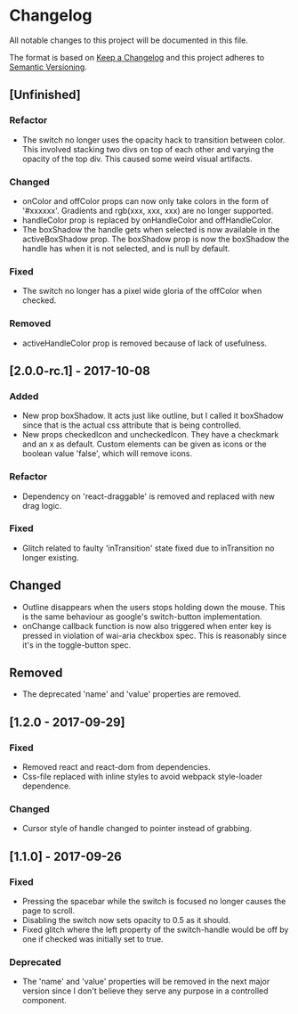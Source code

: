 # Changelog
All notable changes to this project will be documented in this file.

The format is based on [Keep a Changelog](http://keepachangelog.com/en/1.0.0/)
and this project adheres to [Semantic Versioning](http://semver.org/spec/v2.0.0.html).

## [Unfinished]
### Refactor
- The switch no longer uses the opacity hack to transition between color. This involved stacking two divs on top of each other and varying the opacity of the top div. This caused some weird visual artifacts.

### Changed
- onColor and offColor props can now only take colors in the form of '#xxxxxx'. Gradients and rgb(xxx, xxx, xxx) are no longer supported.
- handleColor prop is replaced by onHandleColor and offHandleColor.
- The boxShadow the handle gets when selected is now available in the activeBoxShadow prop. The boxShadow prop is now the boxShadow the handle has when it is not selected, and is null by default.

### Fixed
- The switch no longer has a pixel wide gloria of the offColor when checked.

### Removed
- activeHandleColor prop is removed because of lack of usefulness.

## [2.0.0-rc.1] - 2017-10-08
### Added
- New prop boxShadow. It acts just like outline, but I called it boxShadow since that is the actual css attribute that is being controlled.
- New props checkedIcon and uncheckedIcon. They have a checkmark and an x as default. Custom elements can be given as icons or the boolean value 'false', which will remove icons.

### Refactor
- Dependency on 'react-draggable' is removed and replaced with new drag logic.

### Fixed
- Glitch related to faulty 'inTransition' state fixed due to inTransition no longer existing.

## Changed
- Outline disappears when the users stops holding down the mouse. This is the same behaviour as google's switch-button implementation.
- onChange callback function is now also triggered when enter key is pressed in violation of wai-aria checkbox spec. This is reasonably since it's in the toggle-button spec.

## Removed
- The deprecated 'name' and 'value' properties are removed.

## [1.2.0 - 2017-09-29]
### Fixed
- Removed react and react-dom from dependencies.
- Css-file replaced with inline styles to avoid webpack style-loader dependence.

### Changed
- Cursor style of handle changed to pointer instead of grabbing.


## [1.1.0] - 2017-09-26
### Fixed
- Pressing the spacebar while the switch is focused no longer causes the page to scroll.
- Disabling the switch now sets opacity to 0.5 as it should.
- Fixed glitch where the left property of the switch-handle would be off by one if checked was initially set to true.

### Deprecated
- The 'name' and 'value' properties will be removed in the next major version since I don't believe they serve any purpose in a controlled component.